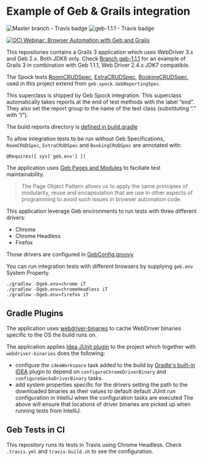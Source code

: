 # Example of Geb & Grails integration 

![Master branch - Travis badge](https://travis-ci.org/grails-samples/geb-example-grails.svg?branch=master)
![geb-1.1.1 - Travis badge](https://travis-ci.org/grails-samples/geb-example-grails.svg?branch=geb-1.1.1)

[![OCI Webinar: Browser Automation with Geb and Grails](https://img.youtube.com/vi/E7zjib3wrxk/0.jpg)](https://www.youtube.com/watch?v=E7zjib3wrxk)

This repositories contains a Grails 3 application which uses WebDriver 3.x and Geb 2.x. Both JDK8 only. Check [Branch geb-1.1.1](https://github.com/grails-samples/geb-example-grails/tree/geb-1.1.1) for an example of Grails 3 in combination with Geb 1.1.1, Web Driver 2.4.x JDK7 compatible. 

The Spock tests [RoomCRUDSpec](https://github.com/grails-samples/geb-example-grails/blob/master/src/integration-test/groovy/com/test/RoomCRUDSpec.groovy#L17),
[ExtraCRUDSpec](https://github.com/grails-samples/geb-example-grails/blob/master/src/integration-test/groovy/com/test/ExtraCRUDSpec.groovy#L15),
[BookingCRUDSpec](https://github.com/grails-samples/geb-example-grails/blob/master/src/integration-test/groovy/com/test/BookingCRUDSpec.groovy#L15), 
used in this project extend from `geb.spock.GebReportingSpec`.

This superclass is shipped by Geb Spock integration. This superclass automatically takes 
reports at the end of test methods with the label “end”. They also set the report group 
to the name of the test class (substituting “.” with “/”).

The build reports directory is [defined in build.gradle](https://github.com/grails-samples/geb-example-grails/blob/master/build.gradle#L81)

To allow integration tests to be run without Geb Specifications, `RoomCRUDSpec`, `ExtraCRUDSpec` and `BookingCRUDSpec` are annotated with: 

`@Requires({ sys['geb.env'] })`
 
The application uses [Geb Pages and Modules](https://github.com/grails-samples/geb-example-grails/tree/master/src/integration-test/groovy/com/test/pages) to faciliate test maintainability.

> The Page Object Pattern allows us to apply the same principles of modularity, reuse and encapsulation that we use in other aspects of programming to avoid such issues in browser automation code.

This application leverage Geb environments to run tests with three different drivers: 

- Chrome 
- Chrome Headless
- Firefox

Those drivers are configured in [GebConfig.groovy](https://github.com/grails-samples/geb-example-grails/blob/master/src/integration-test/resources/GebConfig.groovy)

You can run integration tests with different browsers by supplying `geb.env` System Property. 

`./gradlew -Dgeb.env=chrome iT`  
`./gradlew -Dgeb.env=chromeHeadless iT`  
`./gradlew -Dgeb.env=firefox iT`  

## Gradle Plugins 

The application uses [webdriver-binaries](https://github.com/energizedwork/webdriver-binaries-gradle-plugin) to cache WebDriver binaries specific to the OS the build runs on.
 
The application applies [Idea JUnit plugin](https://github.com/energizedwork/idea-gradle-plugins#idea-junit-plugin) to the project 
which together with `webdriver-binaries` does the following:

- configure the `ideaWorkspace` task added to the build by [Gradle's built-in IDEA](https://docs.gradle.org/current/userguide/idea_plugin.html) plugin to depend on `configureChromeDriverBinary` and `configureGeckoDriverBinary` tasks.
- add system properties specific for the drivers setting the path to the downloaded binaries as their values to default default JUnit run configuration in IntelliJ when the configuration tasks are executed
The above will ensure that locations of driver binaries are picked up when running tests from IntelliJ. 

## Geb Tests in CI

This repository runs its tests in Travis using Chrome Headless. Check `.travis.yml` and `travis-build.sh` to see the configuration.
